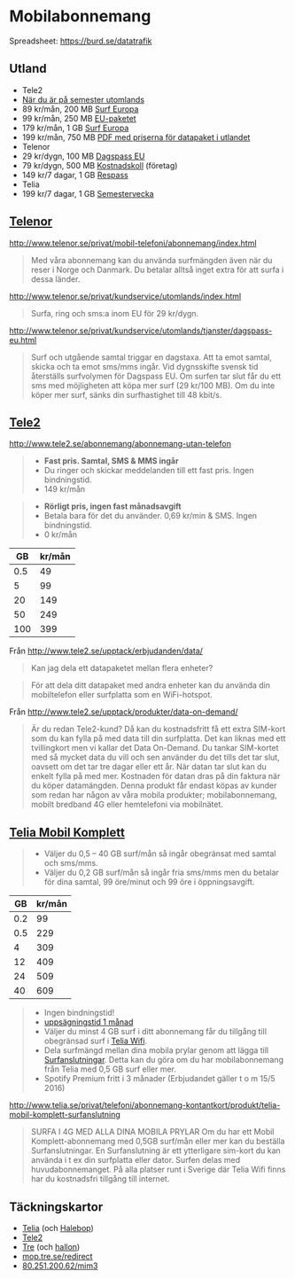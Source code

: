 # Mobilabonnemang

Spreadsheet: https://burd.se/datatrafik

## Utland

* Tele2
 * [När du är på semester utomlands](http://www.tele2.se/support/mobiltelefoni/anvandande/utomlands/)
 * 89 kr/mån, 200 MB [Surf Europa](http://www.tele2.se/globalassets/pdf-er/tres0425_002_01_datapaket_prislista_utland3.pdf)
 * 99 kr/mån, 250 MB [EU-paketet](http://www.tele2.se/upptack/utlandspriser/eu-paketet/)
 * 179 kr/mån, 1 GB [Surf Europa](http://www.tele2.se/globalassets/pdf-er/tres0425_002_01_datapaket_prislista_utland3.pdf)
 * 199 kr/mån, 750 MB [PDF med priserna för datapaket i utlandet](http://www.tele2.se/globalassets/pdf-er/tres0229_001_v1_datapaket_prislista_utland.pdf)
* Telenor
 * 29 kr/dygn, 100 MB [Dagspass EU](http://www.telenor.se/privat/kundservice/utomlands/tjanster/dagspass-eu.html) 
 * 79 kr/dygn, 500 MB [Kostnadskoll](http://www.telenor.se/foretag/produkter-och-tjanster/tjanster/utlandstjanster/kostnadskoll.html) (företag)
 * 149 kr/7 dagar, 1 GB [Respass](http://www.telenor.se/privat/kundservice/utomlands/tjanster/telenor-respass.html)
* Telia
 * 199 kr/7 dagar, 1 GB [Semestervecka](https://www.telia.se/privat/telefoni/tjanster/produkt/semestervecka)

## [Telenor](http://www.telenor.se/privat/mobil-telefoni/abonnemang/index.html)

http://www.telenor.se/privat/mobil-telefoni/abonnemang/index.html

> Med våra abonnemang kan du använda surfmängden även när du reser i Norge och Danmark. Du betalar alltså inget extra för att surfa i dessa länder. 

http://www.telenor.se/privat/kundservice/utomlands/index.html

> Surfa, ring och sms:a inom EU för 29 kr/dygn.

http://www.telenor.se/privat/kundservice/utomlands/tjanster/dagspass-eu.html

> Surf och utgående samtal triggar en dagstaxa. Att ta emot samtal, skicka och ta emot sms/mms ingår. Vid dygnsskifte svensk tid återställs surfvolymen för Dagspass EU. Om surfen tar slut får du ett sms med möjligheten att köpa mer surf (29 kr/100 MB). Om du inte köper mer surf, sänks din surfhastighet till 48 kbit/s.


## [Tele2](http://www.tele2.se/)

http://www.tele2.se/abonnemang/abonnemang-utan-telefon

> * **Fast pris. Samtal, SMS & MMS ingår**
> * Du ringer och skickar meddelanden till ett fast pris. Ingen bindningstid.
> * 149 kr/mån

<!-- --- -->

> * **Rörligt pris, ingen fast månadsavgift**
> * Betala bara för det du använder. 0,69 kr/min & SMS. Ingen bindningstid.
> * 0 kr/mån

GB  | kr/mån
----|-------
0.5 |  49
5   |  99
20  | 149
50  | 249
100 | 399

Från http://www.tele2.se/upptack/erbjudanden/data/

> Kan jag dela ett datapaketet mellan flera enheter?

> För att dela ditt datapaket med andra enheter kan du använda din mobiltelefon eller surfplatta som en WiFi-hotspot.

Från http://www.tele2.se/upptack/produkter/data-on-demand/

> Är du redan Tele2-kund? Då kan du kostnadsfritt få ett extra SIM-kort som du kan fylla på med data till din surfplatta. Det kan liknas med ett tvillingkort men vi kallar det Data On-Demand. Du tankar SIM-kortet med så mycket data du vill och sen använder du det tills det tar slut, oavsett om det tar tre dagar eller ett år. När datan tar slut kan du enkelt fylla på med mer. Kostnaden för datan dras på din faktura när du köper datamängden. Denna produkt får endast köpas av kunder som redan har någon av våra mobila produkter; mobilabonnemang, mobilt bredband 4G eller hemtelefoni via mobilnätet.

## [Telia Mobil Komplett](http://www.telia.se/privat/telefoni/abonnemang-kontantkort/produkt/mobilabonnemang)

> * Väljer du 0,5 – 40 GB surf/mån så ingår obegränsat med samtal och sms/mms.
> * Väljer du 0,2 GB surf/mån så ingår fria sms/mms men du betalar för dina samtal, 99 öre/minut och 99 öre i öppningsavgift.

GB  | kr/mån
----|-------
0.2 | 99
0.5 | 229
4   | 309
12  | 409
24  | 509
40  | 609

> * Ingen bindningstid!
> * [uppsägningstid 1 månad](https://www.telia.se/docs/prislista/mobilt/Prislista_Telia_Mobil_Komplett_TSP-3799-4-1310.pdf)
> * Väljer du minst 4 GB surf i ditt abonnemang får du tillgång till obegränsad surf i [Telia Wifi](http://www.telia.se/privat/bredband/tjanster/produkt/homerun-wireless-zones).
> * Dela surfmängd mellan dina mobila prylar genom att lägga till [Surfanslutningar](http://www.telia.se/privat/telefoni/abonnemang-kontantkort/produkt/telia-mobil-komplett-surfanslutning). Detta kan du göra om du har mobilabonnemang från Telia med 0,5 GB surf eller mer.
> * Spotify Premium fritt i 3 månader (Erbjudandet gäller t o m 15/5 2016)

http://www.telia.se/privat/telefoni/abonnemang-kontantkort/produkt/telia-mobil-komplett-surfanslutning

> SURFA I 4G MED ALLA DINA MOBILA PRYLAR
>Om du har ett Mobil Komplett-abonnemang med 0,5GB surf/mån eller mer kan du beställa Surfanslutningar. En Surfanslutning är ett ytterligare sim-kort du kan använda i t ex din surfplatta eller dator. Surfen delas med huvudabonnemanget. På alla platser runt i Sverige där Telia Wifi finns har du kostnadsfri tillgång till internet.

## Täckningskartor

* [Telia](https://www.telia.se/privat/support/tackningskartor) (och [Halebop](https://www.halebop.se/support/tackningskarta))
* [Tele2](http://www.tele2.se/upptack/tackning/tackningskarta/)
* [Tre](https://www.tre.se/privat/kundservice/tackning/tackningskarta/) (och [hallon](https://www.hallon.se/om-oss/mobiltackning))
 * [mop.tre.se/redirect](https://mop.tre.se/redirect/)
 * [80.251.200.62/mim3](http://80.251.200.62/mim3/mim.html?loginUser=datademose&countryCode=swe&locale=sv&viewType=1&initalMapSize=2&whiteMap=true)

